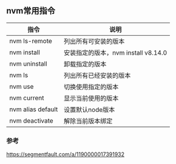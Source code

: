 ## nvm常用指令

| 指令                        | 说明                                |
| --------------------------- | ----------------------------------- |
| nvm ls-remote               | 列出所有可安装的版本                |
| nvm install <version>       | 安装指定的版本，nvm install v8.14.0 |
| nvm uninstall <version>     | 卸载指定的版本                      |
| nvm ls                      | 列出所有已经安装的版本              |
| nvm use <version>           | 切换使用指定的版本                  |
| nvm current                 | 显示当前使用的版本                  |
| nvm alias default <version> | 设置默认node版本                    |
| nvm deactivate              | 解除当前版本绑定                    |

### 参考

https://segmentfault.com/a/1190000017391932